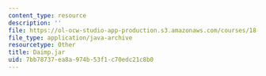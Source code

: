 ```yaml
---
content_type: resource
description: ''
file: https://ol-ocw-studio-app-production.s3.amazonaws.com/courses/18-03sc-differential-equations-fall-2011/7bb78737ea8a974b53f1c70edc21c8b0_Daimp.jar
file_type: application/java-archive
resourcetype: Other
title: Daimp.jar
uid: 7bb78737-ea8a-974b-53f1-c70edc21c8b0
---
```

